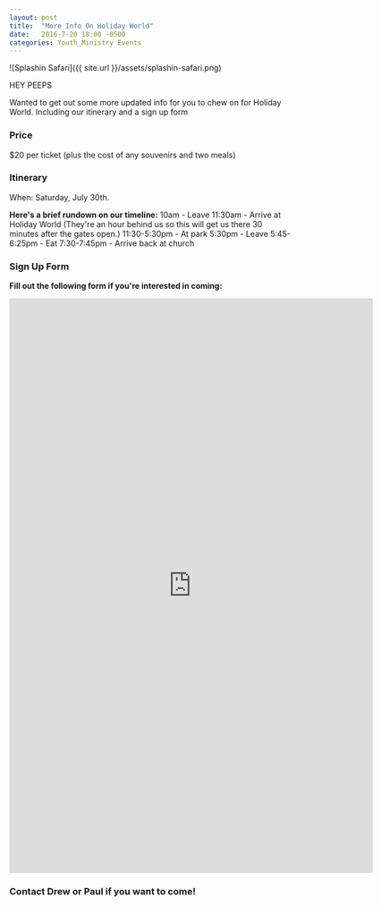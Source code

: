 ```yaml
---
layout: post
title:  "More Info On Holiday World"
date:   2016-7-20 18:00 -0500
categories: Youth_Ministry Events
---
```

![Splashin Safari]({{ site.url }}/assets/splashin-safari.png)

HEY PEEPS

Wanted to get out some more updated info for you to chew on for Holiday World. Including our itinerary and a sign up form

### Price

$20 per ticket (plus the cost of any souvenirs and two meals)

### Itinerary 

When: Saturday, July 30th. 

**Here's a brief rundown on our timeline:**
10am - Leave
11:30am - Arrive at Holiday World (They're an hour behind us so this will get us there 30 minutes after the gates open.)
11:30-5:30pm  - At park
5:30pm - Leave
5:45-6:25pm - Eat
7:30-7:45pm - Arrive back at church

### Sign Up Form

**Fill out the following form if you're interested in coming:**

<iframe src="https://docs.google.com/forms/d/e/1FAIpQLSfUSkBznd4p5jzI8hjmiVk5yOXyH4zF_-lz-Hj4nFooHX0vQQ/viewform?embedded=true" width="650" height="1028" frameborder="0" marginheight="0" marginwidth="0">Loading...</iframe>

### Contact Drew or Paul if you want to come!